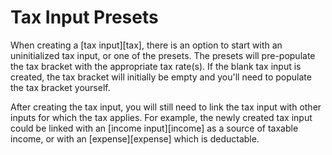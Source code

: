 # Tax Input Presets

When creating a [tax input][tax], there is an option to start with an uninitialized tax input, or one of the presets. The presets will pre-populate the tax bracket with the appropriate tax rate(s). If the blank tax input is created, the tax bracket will initially be empty and you'll need to populate the tax bracket yourself.

After creating the tax input, you will still need to link the tax input with other inputs for which the tax applies. For example, the newly created tax input could be linked with an [income input][income] as a source of taxable income, or with an [expense][expense] which is deductable.